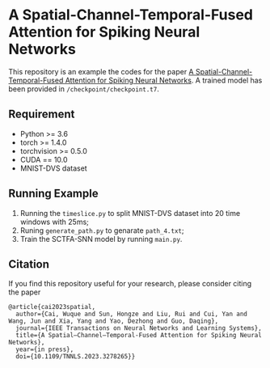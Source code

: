 # A Spatial-Channel-Temporal-Fused Attention for Spiking Neural Networks

This repository is an example the codes for the paper [A Spatial-Channel-Temporal-Fused Attention for Spiking Neural Networks](https://ieeexplore.ieee.org/abstract/document/10138927). 
A trained model has been provided in ```/checkpoint/checkpoint.t7```.

## Requirement
- Python >= 3.6
- torch >= 1.4.0
- torchvision >= 0.5.0
- CUDA == 10.0
- MNIST-DVS dataset

## Running Example
1. Running the ```timeslice.py``` to split MNIST-DVS dataset into 20 time windows with 25ms;
2. Runing ```generate_path.py``` to genarate ```path_4.txt```;
3. Train the SCTFA-SNN model by running ```main.py```.


## Citation
If you find this repository useful for your research, please consider citing the paper

```
@article{cai2023spatial,
  author={Cai, Wuque and Sun, Hongze and Liu, Rui and Cui, Yan and Wang, Jun and Xia, Yang and Yao, Dezhong and Guo, Daqing},
  journal={IEEE Transactions on Neural Networks and Learning Systems}, 
  title={A Spatial–Channel–Temporal-Fused Attention for Spiking Neural Networks}, 
  year={in press},
  doi={10.1109/TNNLS.2023.3278265}}
```
